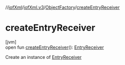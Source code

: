 //[iofXml](../../../index.md)/[iofXml.v3](../index.md)/[ObjectFactory](index.md)/[createEntryReceiver](create-entry-receiver.md)

# createEntryReceiver

[jvm]\
open fun [createEntryReceiver](create-entry-receiver.md)(): [EntryReceiver](../-entry-receiver/index.md)

Create an instance of [EntryReceiver](../-entry-receiver/index.md)
